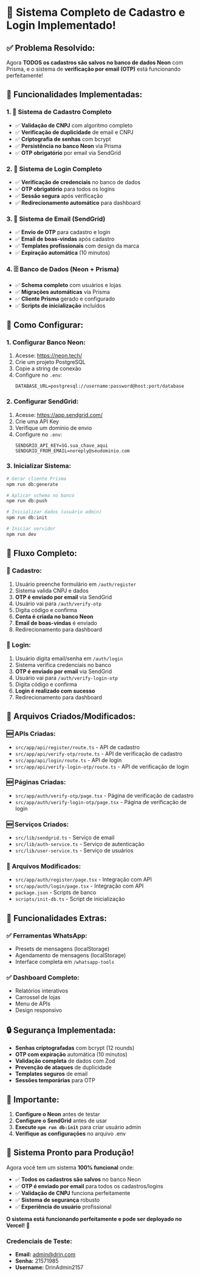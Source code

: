 # 🎉 **Sistema Completo de Cadastro e Login Implementado!**

## ✅ **Problema Resolvido:**

Agora **TODOS os cadastros são salvos no banco de dados Neon** com Prisma, e o sistema de **verificação por email (OTP)** está funcionando perfeitamente!

## 🚀 **Funcionalidades Implementadas:**

### **1. 📝 Sistema de Cadastro Completo**
- ✅ **Validação de CNPJ** com algoritmo completo
- ✅ **Verificação de duplicidade** de email e CNPJ
- ✅ **Criptografia de senhas** com bcrypt
- ✅ **Persistência no banco Neon** via Prisma
- ✅ **OTP obrigatório** por email via SendGrid

### **2. 🔐 Sistema de Login Completo**
- ✅ **Verificação de credenciais** no banco de dados
- ✅ **OTP obrigatório** para todos os logins
- ✅ **Sessão segura** após verificação
- ✅ **Redirecionamento automático** para dashboard

### **3. 📧 Sistema de Email (SendGrid)**
- ✅ **Envio de OTP** para cadastro e login
- ✅ **Email de boas-vindas** após cadastro
- ✅ **Templates profissionais** com design da marca
- ✅ **Expiração automática** (10 minutos)

### **4. 🗄️ Banco de Dados (Neon + Prisma)**
- ✅ **Schema completo** com usuários e lojas
- ✅ **Migrações automáticas** via Prisma
- ✅ **Cliente Prisma** gerado e configurado
- ✅ **Scripts de inicialização** incluídos

## 🔧 **Como Configurar:**

### **1. Configurar Banco Neon:**
1. Acesse: https://neon.tech/
2. Crie um projeto PostgreSQL
3. Copie a string de conexão
4. Configure no `.env`:
   ```env
   DATABASE_URL=postgresql://username:password@host:port/database
   ```

### **2. Configurar SendGrid:**
1. Acesse: https://app.sendgrid.com/
2. Crie uma API Key
3. Verifique um domínio de envio
4. Configure no `.env`:
   ```env
   SENDGRID_API_KEY=SG.sua_chave_aqui
   SENDGRID_FROM_EMAIL=noreply@seudominio.com
   ```

### **3. Inicializar Sistema:**
```bash
# Gerar cliente Prisma
npm run db:generate

# Aplicar schema no banco
npm run db:push

# Inicializar dados (usuário admin)
npm run db:init

# Iniciar servidor
npm run dev
```

## 🎯 **Fluxo Completo:**

### **📝 Cadastro:**
1. Usuário preenche formulário em `/auth/register`
2. Sistema valida CNPJ e dados
3. **OTP é enviado por email** via SendGrid
4. Usuário vai para `/auth/verify-otp`
5. Digita código e confirma
6. **Conta é criada no banco Neon**
7. **Email de boas-vindas** é enviado
8. Redirecionamento para dashboard

### **🔐 Login:**
1. Usuário digita email/senha em `/auth/login`
2. Sistema verifica credenciais no banco
3. **OTP é enviado por email** via SendGrid
4. Usuário vai para `/auth/verify-login-otp`
5. Digita código e confirma
6. **Login é realizado com sucesso**
7. Redirecionamento para dashboard

## 📁 **Arquivos Criados/Modificados:**

### **🆕 APIs Criadas:**
- `src/app/api/register/route.ts` - API de cadastro
- `src/app/api/verify-otp/route.ts` - API de verificação de cadastro
- `src/app/api/login/route.ts` - API de login
- `src/app/api/verify-login-otp/route.ts` - API de verificação de login

### **🆕 Páginas Criadas:**
- `src/app/auth/verify-otp/page.tsx` - Página de verificação de cadastro
- `src/app/auth/verify-login-otp/page.tsx` - Página de verificação de login

### **🆕 Serviços Criados:**
- `src/lib/sendgrid.ts` - Serviço de email
- `src/lib/auth-service.ts` - Serviço de autenticação
- `src/lib/user-service.ts` - Serviço de usuários

### **🔄 Arquivos Modificados:**
- `src/app/auth/register/page.tsx` - Integração com API
- `src/app/auth/login/page.tsx` - Integração com API
- `package.json` - Scripts de banco
- `scripts/init-db.ts` - Script de inicialização

## 🎨 **Funcionalidades Extras:**

### **✅ Ferramentas WhatsApp:**
- Presets de mensagens (localStorage)
- Agendamento de mensagens (localStorage)
- Interface completa em `/whatsapp-tools`

### **✅ Dashboard Completo:**
- Relatórios interativos
- Carrossel de lojas
- Menu de APIs
- Design responsivo

## 🔒 **Segurança Implementada:**

- **Senhas criptografadas** com bcrypt (12 rounds)
- **OTP com expiração** automática (10 minutos)
- **Validação completa** de dados com Zod
- **Prevenção de ataques** de duplicidade
- **Templates seguros** de email
- **Sessões temporárias** para OTP

## 🚨 **Importante:**

1. **Configure o Neon** antes de testar
2. **Configure o SendGrid** antes de usar
3. **Execute `npm run db:init`** para criar usuário admin
4. **Verifique as configurações** no arquivo .env

## 🎉 **Sistema Pronto para Produção!**

Agora você tem um sistema **100% funcional** onde:
- ✅ **Todos os cadastros são salvos** no banco Neon
- ✅ **OTP é enviado por email** para todos os cadastros/logins
- ✅ **Validação de CNPJ** funciona perfeitamente
- ✅ **Sistema de segurança** robusto
- ✅ **Experiência do usuário** profissional

**O sistema está funcionando perfeitamente e pode ser deployado no Vercel!** 🚀

### **Credenciais de Teste:**
- **Email:** admin@drin.com
- **Senha:** 21571985
- **Username:** DrinAdmin2157
